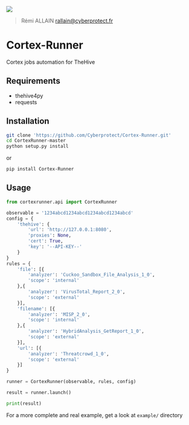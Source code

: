 ![](https://www.cyberprotect.fr/wp-content/uploads/2015/12/Logo-340-156-web-noir.png)

> Rémi ALLAIN <rallain@cyberprotect.fr>

# Cortex-Runner

Cortex jobs automation for TheHive

## Requirements

- thehive4py
- requests

## Installation

```bash
git clone 'https://github.com/Cyberprotect/Cortex-Runner.git'
cd CortexRunner-master
python setup.py install
```

or

```bash
pip install Cortex-Runner
```

## Usage

```python
from cortexrunner.api import CortexRunner

observable = '1234abcd1234abcd1234abcd1234abcd'
config = {
    'thehive': {
        'url': 'http://127.0.0.1:8080',
        'proxies': None,
        'cert': True,
        'key': '--API-KEY--'
    }
}
rules = {
    'file': [{
        'analyzer': 'Cuckoo_Sandbox_File_Analysis_1_0',
        'scope': 'internal'
    },{
        'analyzer': 'VirusTotal_Report_2_0',
        'scope': 'external'
    }],
    'filename': [{
        'analyzer': 'MISP_2_0',
        'scope': 'internal'
    },{
        'analyzer': 'HybridAnalysis_GetReport_1_0',
        'scope': 'external'
    }],
    'url': [{
        'analyzer': 'Threatcrowd_1_0',
        'scope': 'external'
    }]
}

runner = CortexRunner(observable, rules, config)

result = runner.launch()

print(result)
```

For a more complete and real example, get a look at `example/` directory
